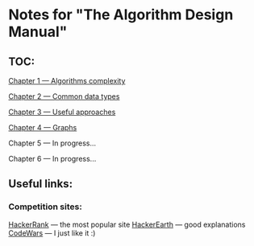 # Notes for "The Algorithm Design Manual"

## TOC:

[Chapter 1 — Algorithms complexity](chapter1.md)

[Chapter 2 — Common data types](chapter2.md)

[Chapter 3 — Useful approaches](chapter3.md)

[Chapter 4 — Graphs](chapter4.md)

Chapter 5 — In progress...

Chapter 6 — In progress...

## Useful links:

### Competition sites:

[HackerRank](https://www.hackerrank.com/dashboard) — the most popular site
[HackerEarth](https://www.hackerearth.com/challenges/) — good explanations
[CodeWars](https://www.hackerearth.com/challenges/) — I just like it :)
